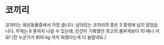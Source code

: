 # 코끼리

코끼리는 육상동물중에서 가장 큽니다. 남아있는 코끼리의 종은 3 종밖에 남지 않았습
니다. 무게는 8 톤까지 나갈 수 있는데, 인간이 기록했던 최고의 몸부게보다 10 배나
커요! (전 누군가가 800 kg 까지 찌웠다는게 더 놀랍네요.)
